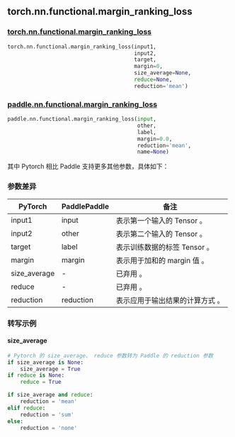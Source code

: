 ## torch.nn.functional.margin_ranking_loss

### [torch.nn.functional.margin_ranking_loss](https://pytorch.org/docs/stable/generated/torch.nn.functional.margin_ranking_loss.html?highlight=margin_ranking_loss#torch.nn.functional.margin_ranking_loss)

```python
torch.nn.functional.margin_ranking_loss(input1,
                                        input2,
                                        target,
                                        margin=0,
                                        size_average=None,
                                        reduce=None,
                                        reduction='mean')
```

### [paddle.nn.functional.margin_ranking_loss](https://www.paddlepaddle.org.cn/documentation/docs/zh/api/paddle/nn/functional/margin_ranking_loss_cn.html)

```python
paddle.nn.functional.margin_ranking_loss(input,
                                         other,
                                         label,
                                         margin=0.0,
                                         reduction='mean',
                                         name=None)
```

其中 Pytorch 相⽐ Paddle ⽀持更多其他参数，具体如下：
### 参数差异
| PyTorch       | PaddlePaddle | 备注                                                   |
| ------------- | ------------ | ------------------------------------------------------ |
| input1          | input         | 表示第一个输入的 Tensor 。                                     |
| input2          | other         | 表示第二个输入的 Tensor 。                                     |
| target          | label         | 表示训练数据的标签 Tensor 。                                     |
| margin          | margin         | 表示用于加和的 margin 值 。                                     |
| size_average          | -         | 已弃用 。                                     |
| reduce          | -         | 已弃用 。                                     |
| reduction          | reduction         | 表示应用于输出结果的计算方式 。                                     |

### 转写示例
#### size_average
```python
# Pytorch 的 size_average、 reduce 参数转为 Paddle 的 reduction 参数
if size_average is None:
    size_average = True
if reduce is None:
    reduce = True

if size_average and reduce:
    reduction = 'mean'
elif reduce:
    reduction = 'sum'
else:
    reduction = 'none'
```
